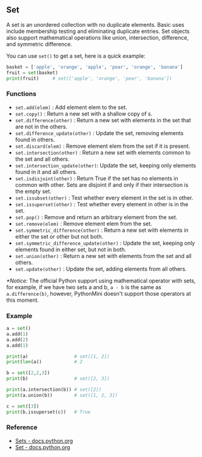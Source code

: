 ## Set

A set is an unordered collection with no duplicate elements. Basic uses include membership testing and eliminating duplicate entries. Set objects also support mathematical operations like union, intersection, difference, and symmetric difference.

You can use `set()` to get a set, here is a quick example:

```python
basket = ['apple', 'orange', 'apple', 'pear', 'orange', 'banana']
fruit = set(basket)
print(fruit)     # set(['apple', 'orange', 'pear', 'banana'])
```

### Functions

* `set.add(elem)` : Add element elem to the set.
* `set.copy()` : Return a new set with a shallow copy of s.
* `set.difference(other)` : Return a new set with elements in the set that are not in the others.
* `set.difference_update(other)` : Update the set, removing elements found in others.
* `set.discard(elem)` : Remove element elem from the set if it is present.
* `set.intersection(other)` : Return a new set with elements common to the set and all others.
* `set.intersection_update(other)`: Update the set, keeping only elements found in it and all others.
* `set.isdisjoint(other)` : Return True if the set has no elements in common with other. Sets are disjoint if and only if their intersection is the empty set.
* `set.issubset(other)` : Test whether every element in the set is in other.
* `set.issuperset(other)` : Test whether every element in other is in the set.
* `set.pop()` : Remove and return an arbitrary element from the set.
* `set.remove(elem)` : Remove element elem from the set.  
* `set.symmetric_difference(other)` : Return a new set with elements in either the set or other but not both.
* `set.symmetric_difference_update(other)` : Update the set, keeping only elements found in either set, but not in both.
* `set.union(other)` : Return a new set with elements from the set and all others.
* `set.update(other)` : Update the set, adding elements from all others.

*\*Notice:* The official Python support using mathematical operator with sets, for example, if we have two sets a and b, `a - b` is the same as `a.difference(b)`, however, PythonMini doesn't support those operators at this moment.

### Example

```python
a = set()
a.add(1)
a.add(2)
a.add(1)

print(a)                 # set([1, 2])
print(len(a))            # 2

b = set([2,2,3])
print(b)                 # set([2, 3])

print(a.intersection(b)) # set([2])
print(a.union(b))        # set([1, 2, 3])

c = set([3])
print(b.issuperset(c))   # True
```

### Reference

* [Sets - docs.python.org](https://docs.python.org/3/tutorial/datastructures.html#sets)
* [Set - docs.python.org](https://docs.python.org/3/library/stdtypes.html#set)
